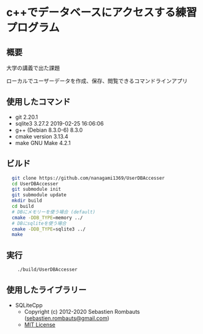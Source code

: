 # c++でデータベースにアクセスする練習プログラム

## 概要

大学の講義で出た課題

ローカルでユーザーデータを作成、保存、閲覧できるコマンドラインアプリ

## 使用したコマンド

* git 2.20.1
* sqlite3 3.27.2 2019-02-25 16:06:06
* g++ (Debian 8.3.0-6) 8.3.0
* cmake version 3.13.4
* make GNU Make 4.2.1

## ビルド

```bash
  git clone https://github.com/nanagami1369/UserDBAccesser
  cd UserDBAccesser
  git submodule init
  git submodule update
  mkdir build
  cd build
  # DBにメモリーを使う場合 (default)
  cmake -DDB_TYPE=memory ../
  # DBにsqliteを使う場合
  cmake -DDB_TYPE=sqlite3 ../
  make
```

## 実行

```bash
    ./build/UserDBAccesser
```

## 使用したライブラリー

* SQLiteCpp
  * Copyright (c) 2012-2020 Sebastien Rombauts (sebastien.rombauts@gmail.com)
  * [MIT License](https://github.com/SRombauts/SQLiteCpp/blob/master/LICENSE.txt)
